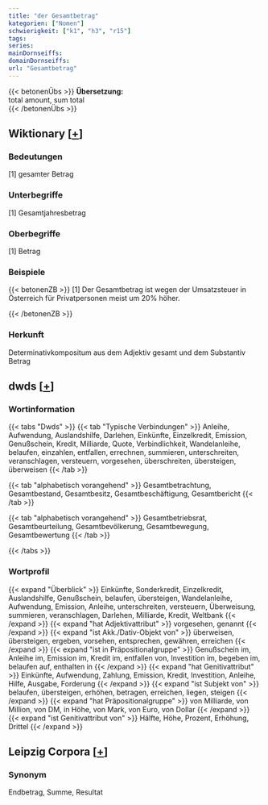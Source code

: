```yaml
---
title: "der Gesamtbetrag"
kategorien: ["Nomen"]
schwierigkeit: ["k1", "h3", "r15"]
tags:
series:
mainDornseiffs:
domainDornseiffs:
url: "Gesamtbetrag"
---
```


{{< betonenÜbs >}}
**Übersetzung:**  
total amount, sum total  
{{< /betonenÜbs >}}

## Wiktionary [[+](https://de.wiktionary.org/wiki/Gesamtbetrag)]

### Bedeutungen
[1] gesamter Betrag  

### Unterbegriffe
[1] Gesamtjahresbetrag  

### Oberbegriffe
[1] Betrag  

### Beispiele
{{< betonenZB >}}
[1] Der Gesamtbetrag ist wegen der Umsatzsteuer in Österreich für Privatpersonen meist um 20% höher.  

{{< /betonenZB >}}
### Herkunft
Determinativkompositum aus dem Adjektiv gesamt und dem Substantiv Betrag  



## dwds [[+](https://www.dwds.de/wb/Gesamtbetrag)]

### Wortinformation
{{< tabs "Dwds" >}}
{{< tab "Typische Verbindungen" >}}
Anleihe, Aufwendung, Auslandshilfe, Darlehen, Einkünfte, Einzelkredit, Emission, Genußschein, Kredit, Milliarde, Quote, Verbindlichkeit, Wandelanleihe, belaufen, einzahlen, entfallen, errechnen, summieren, unterschreiten, veranschlagen, versteuern, vorgesehen, überschreiten, übersteigen, überweisen
{{< /tab >}}

{{< tab "alphabetisch vorangehend" >}}
Gesamtbetrachtung, Gesamtbestand, Gesamtbesitz, Gesamtbeschäftigung, Gesamtbericht
{{< /tab >}}

{{< tab "alphabetisch vorangehend" >}}
Gesamtbetriebsrat, Gesamtbeurteilung, Gesamtbevölkerung, Gesamtbewegung, Gesamtbewertung
{{< /tab >}}

{{< /tabs >}}

### Wortprofil
{{< expand "Überblick" >}} Einkünfte, Sonderkredit, Einzelkredit, Auslandshilfe, Genußschein, belaufen, übersteigen, Wandelanleihe, Aufwendung, Emission, Anleihe, unterschreiten, versteuern, Überweisung, summieren, veranschlagen, Darlehen, Milliarde, Kredit, Weltbank {{< /expand >}}
{{< expand "hat Adjektivattribut" >}} vorgesehen, genannt {{< /expand >}}
{{< expand "ist Akk./Dativ-Objekt von" >}} überweisen, übersteigen, ergeben, vorsehen, entsprechen, gewähren, erreichen {{< /expand >}}
{{< expand "ist in Präpositionalgruppe" >}} Genußschein im, Anleihe im, Emission im, Kredit im, entfallen von, Investition im, begeben im, belaufen auf, enthalten in {{< /expand >}}
{{< expand "hat Genitivattribut" >}} Einkünfte, Aufwendung, Zahlung, Emission, Kredit, Investition, Anleihe, Hilfe, Ausgabe, Forderung {{< /expand >}}
{{< expand "ist Subjekt von" >}} belaufen, übersteigen, erhöhen, betragen, erreichen, liegen, steigen {{< /expand >}}
{{< expand "hat Präpositionalgruppe" >}} von Milliarde, von Million, von DM, in Höhe, von Mark, von Euro, von Dollar {{< /expand >}}
{{< expand "ist Genitivattribut von" >}} Hälfte, Höhe, Prozent, Erhöhung, Drittel {{< /expand >}}

## Leipzig Corpora [[+](https://corpora.uni-leipzig.de/en/res?word=Gesamtbetrag&corpusId=deu_newscrawl-public_2018)]


### Synonym
Endbetrag, Summe, Resultat

